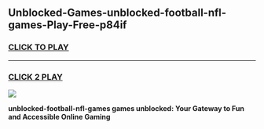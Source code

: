 
## Unblocked-Games-unblocked-football-nfl-games-Play-Free-p84if
<h3>
<a href="https://premium76.site?title=unblocked-football-nfl-games&ref=19M">CLICK TO PLAY</a></h3>
<hr>

<h3>
<a href="https://premium76.site?title=unblocked-football-nfl-games&ref=19M">CLICK 2 PLAY</a>
  
</h3>

<a href="https://premium76.site?title=unblocked-football-nfl-games&ref=19M"><img src="https://clearcache.store/games.png"></a>


**unblocked-football-nfl-games games unblocked: Your Gateway to Fun and Accessible Online Gaming**
